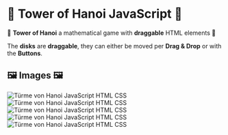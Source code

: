 # 🗼 Tower of Hanoi JavaScript 🤚
🗼 **Tower of Hanoi** a mathematical game with **draggable** HTML elements 🤚

The **disks** are **draggable**, they can either be moved per **Drag & Drop** or with the **Buttons**.

## 🖼 Images 🖼

![Türme von Hanoi JavaScript HTML CSS](Images/Türme_von_Hanoi_1.png)
![Türme von Hanoi JavaScript HTML CSS](Images/Türme_von_Hanoi_2.png)
![Türme von Hanoi JavaScript HTML CSS](Images/Türme_von_Hanoi_3.png)
![Türme von Hanoi JavaScript HTML CSS](Images/Türme_von_Hanoi_4.png)
![Türme von Hanoi JavaScript HTML CSS](Images/Türme_von_Hanoi_5.png)
